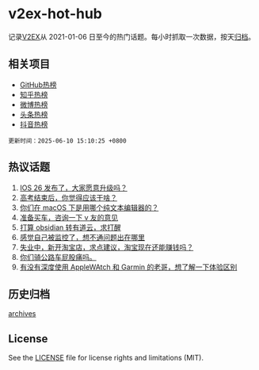 # v2ex-hot-hub

 记录[V2EX](https://www.v2ex.com/)从 2021-01-06 日至今的热门话题。每小时抓取一次数据，按天[归档](archives)。
 
 ## 相关项目

- [GitHub热榜](https://github.com/snaildev/github-hot-hub)
- [知乎热榜](https://github.com/snaildev/zhihu-hot-hub)
- [微博热榜](https://github.com/snaildev/weibo-hot-hub)
- [头条热榜](https://github.com/snaildev/toutiao-hot-hub)
- [抖音热榜](https://github.com/snaildev/douyin-hot-hub)


 `更新时间：2025-06-10 15:10:25 +0800`

## 热议话题

1. [IOS 26 发布了，大家愿意升级吗？](https://www.v2ex.com/t/1137504)
1. [高考结束后，你觉得应该干啥？](https://www.v2ex.com/t/1137509)
1. [你们在 macOS 下是用哪个纯文本编辑器的？](https://www.v2ex.com/t/1137404)
1. [准备买车，咨询一下 v 友的意见](https://www.v2ex.com/t/1137520)
1. [打算 obsidian 转有道云，求打醒](https://www.v2ex.com/t/1137508)
1. [感觉自己被监控了，想不通问题出在哪里](https://www.v2ex.com/t/1137430)
1. [失业中，新开淘宝店，求点建议，淘宝现在还能赚钱吗？](https://www.v2ex.com/t/1137533)
1. [你们骑公路车屁股痛吗。](https://www.v2ex.com/t/1137536)
1. [有没有深度使用 AppleWAtch 和 Garmin 的老哥，想了解一下体验区别](https://www.v2ex.com/t/1137411)

## 历史归档

[archives](archives)

## License

See the [LICENSE](LICENSE) file for license rights and limitations (MIT).
